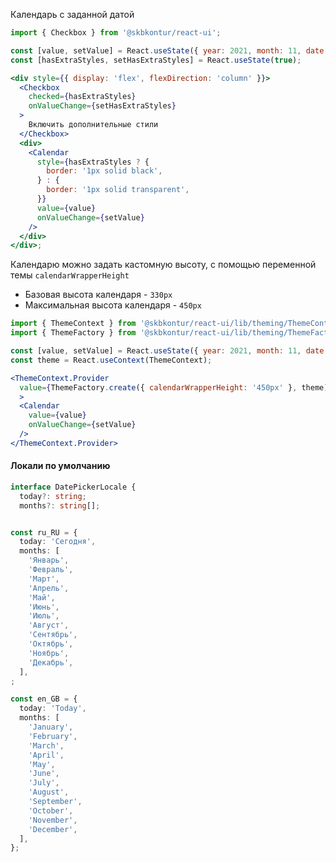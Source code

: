 

Календарь с заданной датой

```jsx harmony
import { Checkbox } from '@skbkontur/react-ui';

const [value, setValue] = React.useState({ year: 2021, month: 11, date: 1 });
const [hasExtraStyles, setHasExtraStyles] = React.useState(true);

<div style={{ display: 'flex', flexDirection: 'column' }}>
  <Checkbox
    checked={hasExtraStyles}
    onValueChange={setHasExtraStyles}
  >
    Включить дополнительные стили
  </Checkbox>
  <div>
    <Calendar
      style={hasExtraStyles ? {
        border: '1px solid black',
      } : {
        border: '1px solid transparent',
      }}
      value={value}
      onValueChange={setValue}
    />
  </div>
</div>;
```


Календарю можно задать кастомную высоту, с помощью переменной темы `calendarWrapperHeight`
- Базовая высота календаря - `330px`
- Максимальная высота календаря - `450px`
```jsx harmony
import { ThemeContext } from '@skbkontur/react-ui/lib/theming/ThemeContext';
import { ThemeFactory } from '@skbkontur/react-ui/lib/theming/ThemeFactory';

const [value, setValue] = React.useState({ year: 2021, month: 11, date: 1 });
const theme = React.useContext(ThemeContext);

<ThemeContext.Provider
  value={ThemeFactory.create({ calendarWrapperHeight: '450px' }, theme)}
  >
  <Calendar
    value={value}
    onValueChange={setValue}
  />
</ThemeContext.Provider>
```


#### Локали по умолчанию

```typescript static
interface DatePickerLocale {
  today?: string;
  months?: string[];


const ru_RU = {
  today: 'Сегодня',
  months: [
    'Январь',
    'Февраль',
    'Март',
    'Апрель',
    'Май',
    'Июнь',
    'Июль',
    'Август',
    'Сентябрь',
    'Октябрь',
    'Ноябрь',
    'Декабрь',
  ],
;

const en_GB = {
  today: 'Today',
  months: [
    'January',
    'February',
    'March',
    'April',
    'May',
    'June',
    'July',
    'August',
    'September',
    'October',
    'November',
    'December',
  ],
};
```
